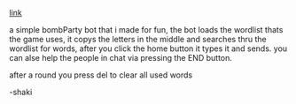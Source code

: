 [link](https://github.com/devshaki/bombParty-bot)

a simple bombParty bot that i made for fun, the bot loads the wordlist thats the game uses, it copys the letters in the middle and searches thru the wordlist for words, after you click the home button it types it and sends.
you can alse help the people in chat via pressing the END button.

after a round you press del to clear all used words

-shaki


